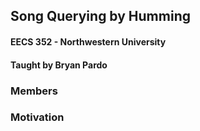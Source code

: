 ## Song Querying by Humming
#### EECS 352 - Northwestern University
#### Taught by Bryan Pardo

### Members

### Motivation
